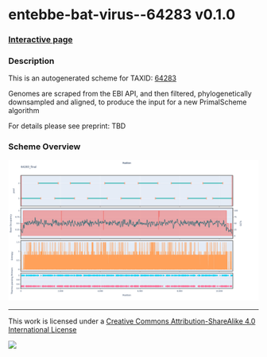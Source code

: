 # entebbe-bat-virus--64283 v0.1.0

### [Interactive page](https://chrisgkent.github.io/schemes/entebbe-bat-virus--64283-1000-v0.1.0)

### Description

This is an autogenerated scheme for TAXID: [64283](https://www.ncbi.nlm.nih.gov/Taxonomy/Browser/wwwtax.cgi?mode=Info&id=64283&lvl=3&lin=f&keep=1&srchmode=1&unlock)

Genomes are scraped from the EBI API, and then filtered, phylogenetically downsampled and aligned, to produce the input for a new PrimalScheme algorithm

For details please see preprint: TBD

### Scheme Overview

![Alt text](work/64283_final.png '64283_final.png')

------------------------------------------------------------------------

This work is licensed under a [Creative Commons Attribution-ShareAlike 4.0 International License](http://creativecommons.org/licenses/by-sa/4.0/) 

![](https://i.creativecommons.org/l/by-sa/4.0/88x31.png)